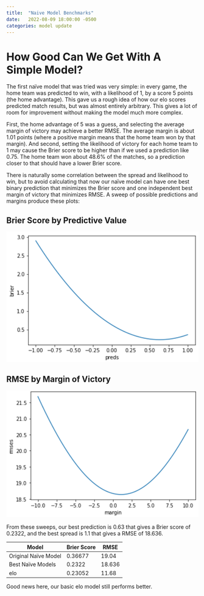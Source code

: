 ```yaml
---
title:  "Naive Model Benchmarks"
date:   2022-08-09 18:00:00 -0500
categories: model update
---
```

# How Good Can We Get With A Simple Model?

The first naïve model that was tried was very simple: in every game, the home team was predicted to win, with a likelihood of 1, by a score 5 points (the home advantage). This gave us a rough idea of how our elo scores predicted match results, but was almost entirely arbitrary. This gives a lot of room for improvement without making the model much more complex.


First, the home advantage of 5 was a guess, and selecting the average margin of victory may achieve a better RMSE. The average margin is about 1.01 points (where a positive margin means that the home team won by that margin).
And second, setting the likelihood of victory for each home team to 1 may cause the Brier score to be higher than if we used a prediction like 0.75. The home team won about 48.6% of the matches, so a prediction closer to that should have a lower Brier score.

There is naturally some correlation between the spread and likelihood to win, but to avoid calculating that now our naïve model can have one best binary prediction that minimizes the Brier score and one independent best margin of victory that minimizes RMSE. A sweep of possible predictions and margins produce these plots:
##  Brier Score by Predictive Value

![Brier by Prediction](/assets/brier_by_spread.png)

## RMSE by Margin of Victory

![Spread by Margin](/assets/rmse_by_margin.png)


From these sweeps, our best prediction is 0.63 that gives a Brier score of 0.2322, and the best spread is 1.1 that gives a RMSE of 18.636.


| Model | Brier Score | RMSE|
|-----|------|-----|
|Original Naïve Model| 0.36677 | 19.04 |
|Best Naïve Models| 0.2322 | 18.636 |
|elo | 0.23052 | 11.68 |

Good news here, our basic elo model still performs better.
